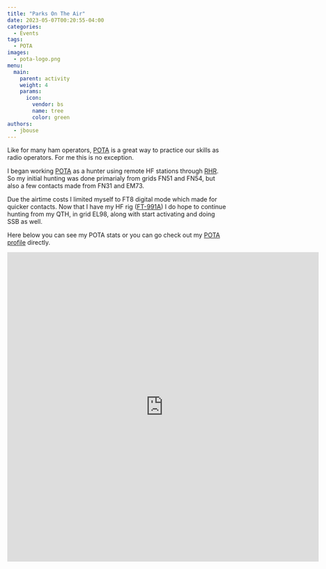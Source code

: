 ```yaml
---
title: "Parks On The Air"
date: 2023-05-07T00:20:55-04:00
categories:
  - Events
tags:
  - POTA
images:
  - pota-logo.png
menu:
  main:
    parent: activity
    weight: 4
    params:
      icon:
        vendor: bs
        name: tree
        color: green
authors:
  - jbouse
---
```


Like for many ham operators, [POTA] is a great way to practice our skills as radio operators.
For me this is no exception.

<!--more-->

I began working [POTA] as a hunter using remote HF stations through [RHR]. So my initial
hunting was done primarialy from grids FN51 and FN54, but also a few contacts made from FN31 and EM73. 

Due the airtime costs I limited myself to FT8 digital mode which made for quicker
contacts. Now that I have my HF rig ([FT-991A]) I do hope to continue hunting from my 
QTH, in grid EL98, along with start activating and doing SSB as well.

Here below you can see my POTA stats or you can go check out my [POTA profile](https://pota.app/#/profile/KQ4AFY) directly.

<iframe src="https://wd4dan.net/pota/?KQ4AFY&hunteronly" height="710" width="715" frameborder="0" scrolling="no"></iframe>

[POTA]: https://pota.app/ "Parks On The Air"
[RHR]: https://www.remotehamradio.com/ "Remote Ham Radio"
[FT-991A]: https://www.yaesu.com/indexVS.cfm?cmd=DisplayProducts&ProdCatID=102&encProdID=490C4A71118AD0F4E825E89D821B73BB "Yaesu FT-991A"